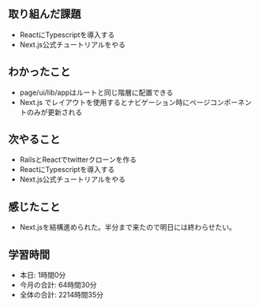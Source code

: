 ## 取り組んだ課題
- ReactにTypescriptを導入する
- Next.js公式チュートリアルをやる
## わかったこと
- page/ui/lib/appはルートと同じ階層に配置できる
- Next.js でレイアウトを使用するとナビゲーション時にページコンポーネントのみが更新される
## 次やること
- RailsとReactでtwitterクローンを作る
- ReactにTypescriptを導入する
- Next.js公式チュートリアルをやる
## 感じたこと
- Next.jsを結構進められた。半分まで来たので明日には終わらせたい。
## 学習時間
- 本日: 1時間0分
- 今月の合計: 64時間30分
- 全体の合計: 2214時間35分
